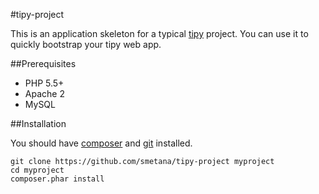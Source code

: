 #tipy-project

This is an application skeleton for a typical [tipy](https://github.com/smetana/tipy) project.
You can use it to quickly bootstrap your tipy web app.

##Prerequisites

* PHP 5.5+
* Apache 2
* MySQL

##Installation

You should have [composer](https://getcomposer.org/) and [git](https://git-scm.com/) installed.

```shell
git clone https://github.com/smetana/tipy-project myproject
cd myproject
composer.phar install
```
